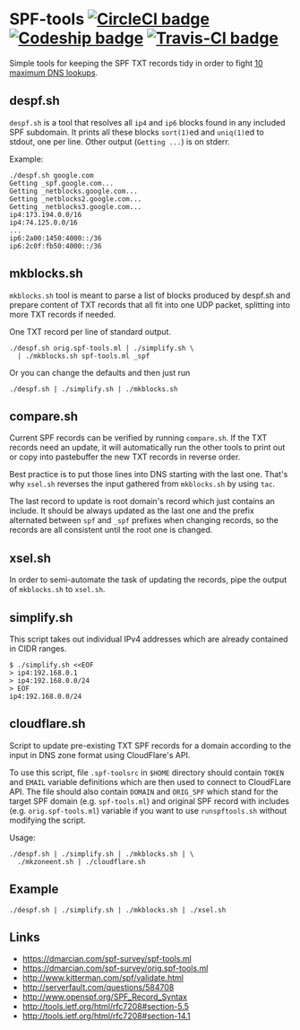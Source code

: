 # SPF-tools [![CircleCI badge][badge]][1] [![Codeship badge][cdbadge]][1] [![Travis-CI badge][travis]][1]

Simple tools for keeping the SPF TXT records tidy in order to fight
[10 maximum DNS lookups](http://serverfault.com/questions/584708).


## despf.sh

`despf.sh` is a tool that resolves all `ip4` and `ip6` blocks
found in any included SPF subdomain. It prints all these blocks
`sort(1)`ed and `uniq(1)`ed to stdout, one per line.
Other output (`Getting ...`) is on stderr.

Example:

    ./despf.sh google.com
    Getting _spf.google.com...
    Getting _netblocks.google.com...
    Getting _netblocks2.google.com...
    Getting _netblocks3.google.com...
    ip4:173.194.0.0/16
    ip4:74.125.0.0/16
    ...
    ip6:2a00:1450:4000::/36
    ip6:2c0f:fb50:4000::/36


## mkblocks.sh

`mkblocks.sh` tool is meant to parse a list of blocks produced by
despf.sh and prepare content of TXT records that all fit into one
UDP packet, splitting into more TXT records if needed.

One TXT record per line of standard output.

    ./despf.sh orig.spf-tools.ml | ./simplify.sh \
      | ./mkblocks.sh spf-tools.ml _spf

Or you can change the defaults and then just run

    ./despf.sh | ./simplify.sh | ./mkblocks.sh


## compare.sh

Current SPF records can be verified by running `compare.sh`.
If the TXT records need an update, it will automatically run
the other tools to print out or copy into pastebuffer the
new TXT records in reverse order.

Best practice is to put those lines into DNS starting with the
last one. That's why `xsel.sh` reverses the input gathered from
`mkblocks.sh` by using `tac`.

The last record to update is root domain's record which just
contains an include. It should be always updated as the last one
and the prefix alternated between `spf` and `_spf` prefixes when
changing records, so the records are all consistent until the
root one is changed.


## xsel.sh

In order to semi-automate the task of updating the records,
pipe the output of `mkblocks.sh` to `xsel.sh`.


## simplify.sh

This script takes out individual IPv4 addresses which are already
contained in CIDR ranges.

    $ ./simplify.sh <<EOF
    > ip4:192.168.0.1
    > ip4:192.168.0.0/24
    > EOF
    ip4:192.168.0.0/24


## cloudflare.sh

Script to update pre-existing TXT SPF records for a domain according
to the input in DNS zone format using CloudFlare's API.

To use this script, file `.spf-toolsrc` in `$HOME` directory should
contain `TOKEN` and `EMAIL` variable definitions which are then used
to connect to CloudFLare API. The file should also contain `DOMAIN`
and `ORIG_SPF` which stand for the target SPF domain (e.g. `spf-tools.ml`)
and original SPF record with includes (e.g. `orig.spf-tools.ml`)
variable if you want to use `runspftools.sh` without modifying the
script.

Usage:

    ./despf.sh | ./simplify.sh | ./mkblocks.sh | \
      ./mkzoneent.sh | ./cloudflare.sh 

## Example

    ./despf.sh | ./simplify.sh | ./mkblocks.sh | ./xsel.sh


## Links

 * https://dmarcian.com/spf-survey/spf-tools.ml
 * https://dmarcian.com/spf-survey/orig.spf-tools.ml
 * http://www.kitterman.com/spf/validate.html
 * http://serverfault.com/questions/584708
 * http://www.openspf.org/SPF_Record_Syntax
 * http://tools.ietf.org/html/rfc7208#section-5.5
 * http://tools.ietf.org/html/rfc7208#section-14.1

[badge]: https://circleci.com/gh/jsarenik/spf-tools.png?circle-token=76b5be548795219cce8df5780def8eceaa134c35 "Test status"
[1]: https://circleci.com/gh/jsarenik/spf-tools
[cdbadge]: https://codeship.com/projects/8958e590-0616-0133-c43a-12a4c431c178/status?branch=master
[2]: https://codeship.com/projects/89613
[travis]: https://travis-ci.org/jsarenik/spf-tools.svg
[3]: https://travis-ci.org/jsarenik/spf-tools

